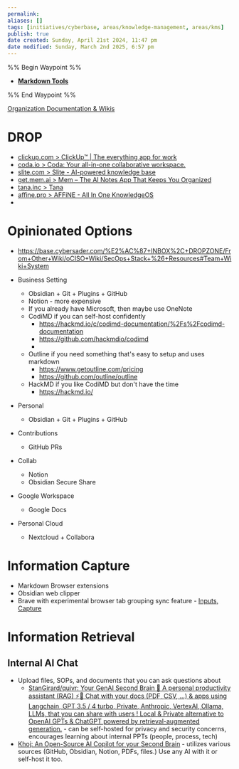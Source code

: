 ```yaml
---
permalink: 
aliases: []
tags: [initiatives/cyberbase, areas/knowledge-management, areas/kms]
publish: true
date created: Sunday, April 21st 2024, 11:47 pm
date modified: Sunday, March 2nd 2025, 6:57 pm
---
```


%% Begin Waypoint %%
- **[Markdown Tools](Markdown%20Tools.md)**

%% End Waypoint %%

[Organization Documentation & Wikis](../../📁%2005%20-%20Organizational%20Cyber/Organization%20Documentation%20&%20Wikis/Organization%20Documentation%20&%20Wikis.md)

# DROP

- [clickup.com > ClickUp™ | The everything app for work](https://clickup.com/)
- [coda.io > Coda: Your all-in-one collaborative workspace.](https://coda.io/welcome)
- [slite.com > Slite - AI-powered knowledge base](https://slite.com/)
- [get.mem.ai > Mem – The AI Notes App That Keeps You Organized](https://get.mem.ai/)
- [tana.inc > Tana](https://tana.inc/)
- [affine.pro > AFFiNE - All In One KnowledgeOS](https://affine.pro/pricing)
- 

# Opinionated Options

- https://base.cybersader.com/%E2%AC%87+INBOX%2C+DROPZONE/From+Other+Wiki/oCISO+Wiki/SecOps+Stack+%26+Resources#Team+Wiki+System

- Business Setting
	- Obsidian + Git + Plugins + GitHub
	- Notion - more expensive
	- If you already have Microsoft, then maybe use OneNote
	- CodiMD if you can self-host confidently
		- https://hackmd.io/c/codimd-documentation/%2Fs%2Fcodimd-documentation
		- https://github.com/hackmdio/codimd
		- 
	- Outline if you need something that's easy to setup and uses markdown
		- https://www.getoutline.com/pricing
		- https://github.com/outline/outline
	- HackMD if you like CodiMD but don't have the time
		- https://hackmd.io/
- Personal
	- Obsidian + Git + Plugins + GitHub
- Contributions
	- GitHub PRs
- Collab
	- Notion
	- Obsidian Secure Share
- Google Workspace
	- Google Docs
- Personal Cloud
	- Nextcloud + Collabora

# Information Capture

- Markdown Browser extensions
- Obsidian web clipper
- Brave with experimental browser tab grouping sync feature - [Inputs, Capture](../../📁%2010%20-%20My%20Obsidian%20Stack/Obsidian%20Knowledge%20Management%20Workflows/Inputs,%20Capture/Inputs,%20Capture.md)

# Information Retrieval

## Internal AI Chat

- Upload files, SOPs, and documents that you can ask questions about
	- [StanGirard/quivr: Your GenAI Second Brain 🧠 A personal productivity assistant (RAG) ⚡️🤖 Chat with your docs (PDF, CSV, ...) & apps using Langchain, GPT 3.5 / 4 turbo, Private, Anthropic, VertexAI, Ollama, LLMs, that you can share with users ! Local & Private alternative to OpenAI GPTs & ChatGPT powered by retrieval-augmented generation.](https://github.com/StanGirard/quivr) - can be self-hosted for privacy and security concerns, encourages learning about internal PPTs (people, process, tech)
- [Khoj: An Open-Source AI Copilot for your Second Brain](https://khoj.dev/) - utilizes various sources (GitHub, Obsidian, Notion, PDFs, files.)  Use any AI with it or self-host it too.
